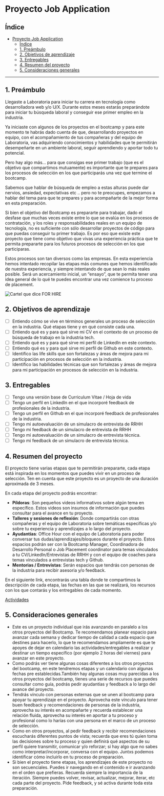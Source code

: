 # Proyecto Job Application

## Índice

- [Proyecto Job Application](#proyecto-job-application)
  - [Índice](#índice)
  - [1. Preámbulo](#1-preámbulo)
  - [2. Objetivos de aprendizaje](#2-objetivos-de-aprendizaje)
  - [3. Entregables](#3-entregables)
  - [4. Resumen del proyecto](#4-resumen-del-proyecto)
  - [5. Consideraciones generales](#5-consideraciones-generales)

---

## 1. Preámbulo

Llegaste a Laboratoria para iniciar tu carrera en tecnología como desarrolladora
web y/o U/X. Durante estos meses estarás preparándote para iniciar tu búsqueda
laboral y conseguir ese primer empleo en la industria.

Ya iniciaste con algunos de los proyectos en el bootcamp y para este momento te
habrás dado cuenta de que, desarrollando proyectos en equipo, con el
acompañamiento de tus compañeras y del equipo de Laboratoria, vas adquiriendo
conocimientos y habilidades que te permitirán desempeñarte en un ambiente
laboral, seguir aprendiendo y aportar todo tu potencial.

Pero hay algo más… para que consigas ese primer trabajo (que es el objetivo que
compartimos mutuamente) es importante que te prepares para los procesos de
selección en los que participarás  una vez que termine el bootcamp.

Sabemos que hablar de búsqueda de empleo a estas alturas puede dar nervios,
ansiedad, expectativas etc .. pero no te preocupes, empezamos a hablar del tema
para que te prepares y para acompañarte de la mejor forma en esta preparación.

Si bien el objetivo del Bootcamp es prepararte para trabajar, dado el desfase
que muchas veces existe entre lo que se evalúa en los procesos de contratación,
y los roles y responsabilidades reales en un equipo de tecnología, no es
suficiente con sólo desarrollar proyectos de código para que puedas conseguir tu
primer trabajo. Es por eso que existe este proyecto que tiene como objetivo que
vivas una experiencia práctica que te permita prepararte para los futuros
procesos de selección en los que participaras.

Estos procesos son tan diversos como las empresas. En esta experiencia hemos
intentado recopilar las etapas más comunes que hemos identificado de nuestra
experiencia, y siempre intentando de que sean lo más reales posible. Será un
acercamiento inicial, un “ensayo”, que te permita tener una idea general de lo
qué te puedes encontrar una vez comience tu proceso de placement.

![Cartel que dice FOR HIRE](https://user-images.githubusercontent.com/110297/135535064-9a0c0aa1-5b25-4c83-a909-4875a86d9963.jpg)

## 2. Objetivos de aprendizaje

- [ ] Entiendo cómo se vive en términos generales un proceso de selección en la
  industria. Qué etapas tiene y en qué consiste cada una.
- [ ] Entiendo qué es y para qué sirve mi CV en el contexto de un proceso de
  búsqueda de trabajo en la industria tech.
- [ ] Entiendo qué es y para qué sirve mi perfil de LinkedIn en este contexto.
- [ ] Entiendo qué es y para qué sirve mi perfil de Github en este contexto.
- [ ] Identifico las life skills que son fortalezas y áreas de mejora para mi
  participación en procesos de selección en la industria.
- [ ] Identifico las habilidades técnicas que son fortalezas y áreas de mejora
  para mi participación en procesos de selección en la industria.

## 3. Entregables

- [ ] Tengo una versión base de Curriculum Vitae / Hoja de vida
- [ ] Tengo un perfil en LinkedIn en el que incorporé feedback de profesionales
  de la industria.
- [ ] Tengo un perfil en Github en el que incorporé feedback de profesionales de
  la industria.
- [ ] Tengo mi autoevaluación de un simulacro de entrevista de RRHH
- [ ] Tengo mi feedback de un simulacro de entrevista de RRHH
- [ ] Tengo mi autoevaluación de un simulacro de entrevista técnica.
- [ ] Tengo mi feedback de un simulacro de entrevista técnica.

## 4. Resumen del proyecto

El proyecto tiene varias etapas que te permitirán prepararte, cada etapa está
inspirada en los momentos que puedes vivir en un proceso de selección. Ten en
cuenta que este proyecto es un proyecto de una duración aproximada de 3 meses.

En cada etapa del proyecto podrás encontrar:

- **Píldoras**: Son pequeños videos informativos sobre algún tema en específico.
  Estos videos son insumos de información que puedes consultar para el avance en
  tu proyecto.
- **Talleres y sesiones de reflexión**: Donde compartirás con otras compañeras y
  el equipo de Laboratoria sobre temáticas específicas y/o sobre tu experiencia
  y aprendizajes a lo largo del proyecto.
- **Ayudantías**: Office Hour con el equipo de Laboratoria para poder conversar
  tus dudas/aprendizajes/bloqueos durante el proyecto. Estos espacios podrán ser
  con la Bootcamp Manager, Coordinadora de Desarrollo Personal o Job Placement
  coordinator para temas vinculados a tu CV/LinkedIn/Entrevistas de RRHH y con
  el equipo de coaches para temas vinculados a entrevistas tech y Github.
- **Mentorias / Entrevistas**: Serán espacios que tendrás con personas de la
  industria para recibir asesoria y/o feedback.

En el siguiente link, encontrarás una tabla donde te compartimos la descripción
de cada etapa, las fechas en las que se realizará, los recursos con los que
contarás y los entregables de cada momento.

[Actividades](./Activities.md)

## 5. Consideraciones generales

- Este es un proyecto individual que irás avanzando en paralelo a los otros
  proyectos del Bootcamp. Te recomendamos planear espacio para avanzar cada
  semana y dedicar tiempo de calidad a cada espacio que destines para hacerlo,
  lo que te recomendamos ampliamente es que te apoyes de dejar en calendario las
  actividades/entregables a realizar y destinar un tiempo específico (por
  ejemplo 2 horas del viernes) para avanzar en este proyecto.
- Como podrás ver tiene algunas cosas diferentes a los otros proyectos del
  bootcamp, en este tendremos etapas y un calendario con algunas fechas pre
  establecidas.También hay algunas cosas muy parecidas a los otros proyectos del
  bootcamp, tienes una serie de recursos que puedes consultar como guía, podrás
  pedir ayudantías y feedback a lo largo del avance del proyecto.
- Tendrás vínculo con personas externas que se unen al bootcamp para apoyar tu
  aprendizaje en el proyecto. Aprovecha este vínculo para tener buen feedback y
  recomendaciones de personas de la industria, aprovecha su interés en
  acompañarte y recuerda establecer una relación fluida, aprovecha su interés en
  aportar a tu proceso y  profesional como lo harías con una persona en el marco
  de un proceso de selección.
- Como en otros proyectos, al pedir feedback y recibir recomendaciones
  escucharás diferentes puntos de vista; recuerda que eres tú quien toma las
  decisiones sobre tu proceso y quien definirá qué aspectos de su perfil quiere
  transmitir, comunicar y/o reforzar; si hay algo que no sabes como
  interpretar/incorporar, conversa con el equipo. Juntxs podemos identificar
  cómo incluirlo en tu proceso de preparación.
- Si bien el proyecto tiene etapas, los aprendizajes de este proyecto no son
  secuenciales. Puedes ir navegando en el contenido e ir avanzando en el orden
  que prefieras. Recuerda siempre la importancia de la iteración. Siempre puedes
  volver, revisar, actualizar, mejorar, iterar, etc cada parte del proyecto.
  Pide feedback, y sé activa durante toda esta preparación.
